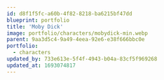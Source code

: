 ```yaml
---
id: d8f1f5fc-a60b-4f82-8218-ba6215bf47dd
blueprint: portfolio
title: 'Moby Dick'
image: portfolio/characters/mobydick-min.webp
parent: 9aa3d5c4-9a49-4eea-92e6-e38f666bbc0e
portfolio:
  - characters
updated_by: 733e613e-5f4f-4943-b04a-83cf5f969268
updated_at: 1693074817
---
```

